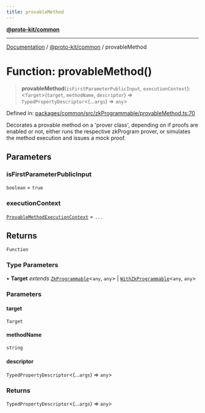 ```yaml
---
title: provableMethod
---
```


[**@proto-kit/common**](../README.md)

***

[Documentation](../../../README.md) / [@proto-kit/common](../README.md) / provableMethod

# Function: provableMethod()

> **provableMethod**(`isFirstParameterPublicInput`, `executionContext`): \<`Target`\>(`target`, `methodName`, `descriptor`) => `TypedPropertyDescriptor`\<(...`args`) => `any`\>

Defined in: [packages/common/src/zkProgrammable/provableMethod.ts:70](https://github.com/proto-kit/framework/blob/28efa802e3737fc3b77339148b307ef7246f3ef1/packages/common/src/zkProgrammable/provableMethod.ts#L70)

Decorates a provable method on a 'prover class', depending on
if proofs are enabled or not, either runs the respective zkProgram prover,
or simulates the method execution and issues a mock proof.

## Parameters

### isFirstParameterPublicInput

`boolean` = `true`

### executionContext

[`ProvableMethodExecutionContext`](../classes/ProvableMethodExecutionContext.md) = `...`

## Returns

`Function`

### Type Parameters

• **Target** *extends* [`ZkProgrammable`](../classes/ZkProgrammable.md)\<`any`, `any`\> \| [`WithZkProgrammable`](../interfaces/WithZkProgrammable.md)\<`any`, `any`\>

### Parameters

#### target

`Target`

#### methodName

`string`

#### descriptor

`TypedPropertyDescriptor`\<(...`args`) => `any`\>

### Returns

`TypedPropertyDescriptor`\<(...`args`) => `any`\>
